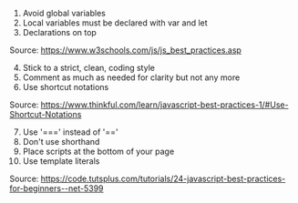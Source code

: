 1) Avoid global variables
2) Local variables must be declared with var and let
3) Declarations on top

Source:
https://www.w3schools.com/js/js_best_practices.asp

4) Stick to a strict, clean, coding style
5) Comment as much as needed for clarity but not any more
6) Use shortcut notations

Source:
https://www.thinkful.com/learn/javascript-best-practices-1/#Use-Shortcut-Notations 

7) Use '===' instead of '=='
8) Don't use shorthand
9) Place scripts at the bottom of your page
10) Use template literals

Source: https://code.tutsplus.com/tutorials/24-javascript-best-practices-for-beginners--net-5399